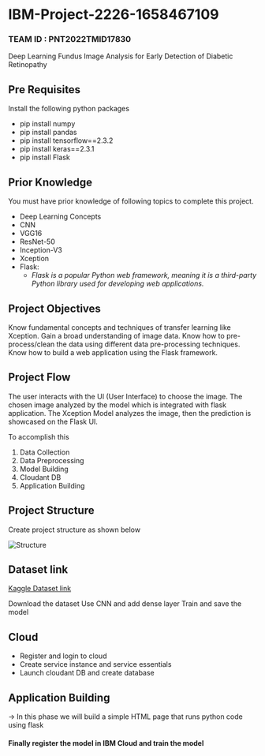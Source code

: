 # IBM-Project-2226-1658467109
### TEAM ID : PNT2022TMID17830
Deep Learning Fundus Image Analysis for Early Detection of Diabetic Retinopathy

## Pre Requisites
Install the following python packages
  * pip install numpy
  * pip install pandas
  * pip install tensorflow==2.3.2
  * pip install keras==2.3.1
  * pip install Flask

## Prior Knowledge
You must have prior knowledge of following topics to complete this project.
  * Deep Learning Concepts 
  * CNN
  * VGG16
  * ResNet-50
  * Inception-V3
  * Xception
  * Flask: 
    *  *Flask is a popular Python web framework, meaning it is a third-party Python library used for developing web applications.*

## Project Objectives
Know fundamental concepts and techniques of transfer learning like Xception.
Gain a broad understanding of image data.
Know how to pre-process/clean the data using different data pre-processing techniques.
Know how to build a web application using the Flask framework.

## Project Flow
The user interacts with the UI (User Interface) to choose the image.
The chosen image analyzed by the model which is integrated with flask application.
The Xception Model analyzes the image, then the prediction is showcased on the Flask UI.

To accomplish this
 1. Data Collection
 2. Data Preprocessing
 3. Model Building
 4. Cloudant DB
 5. Application Building

## Project Structure
Create project structure as shown below

![Structure](https://lh5.googleusercontent.com/YhUnQA5GR__bgT0Gr3-mUDYeec2NN1hLVQONvPw9Dxgv0PJptlw34CcP-pdWn_VYTcMIkOFsH5zl4tMKZ6v8s7sD0V_NS5EuKsms_M2YlQlGk1mMsoiUpWpi-LfR6A)

## Dataset link

[Kaggle Dataset link](https://www.kaggle.com/datasets/arbethi/diabetic-retinopathy-level-detection?select=preprocessed+dataset)

Download the dataset
Use CNN and add dense layer
Train and save the model

## Cloud
 * Register and login to cloud
 * Create service instance and service essentials
 * Launch cloudant DB and create database
 
## Application Building
  -> In this phase we will build a simple HTML page that runs python code using flask
  
#### Finally register the model in IBM Cloud and train the model
